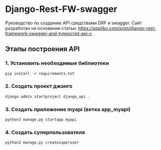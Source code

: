# Django-Rest-FW-swagger
Руководство по созданию API средствами DRF и swagger. Сайт разработан на основании статьи: https://appliku.com/post/django-rest-framework-swagger-and-typescript-api-c

## Этапы построения API

### 1. Установить необходимые библиотеки

```python 
pip install -r requirements.txt
```

### 2. Создать проект джанго

```python 
django-admin startproject django_api .
```

### 3. Создать приложение myapi (ветка app_myapi)

```python 
python3 manage.py startapp myapi
```

### 4. Создать суперпользователя

```python 
python3 manage.py createsuperuser
```
